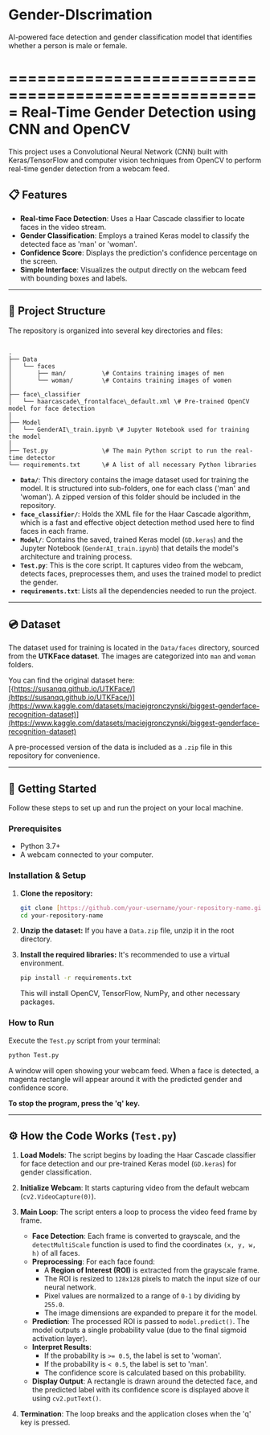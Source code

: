 # Gender-DIscrimation
AI-powered face detection and gender classification model that identifies whether a person is male or female.

=====================================================
  Real-Time Gender Detection using CNN and OpenCV
=====================================================

This project uses a Convolutional Neural Network (CNN) built with Keras/TensorFlow and computer vision techniques from OpenCV to perform real-time gender detection from a webcam feed.

## 📋 Features

-   **Real-time Face Detection**: Uses a Haar Cascade classifier to locate faces in the video stream.
-   **Gender Classification**: Employs a trained Keras model to classify the detected face as 'man' or 'woman'.
-   **Confidence Score**: Displays the prediction's confidence percentage on the screen.
-   **Simple Interface**: Visualizes the output directly on the webcam feed with bounding boxes and labels.

---

## 📂 Project Structure

The repository is organized into several key directories and files:

```

.
├── Data
│   └── faces
│       ├── man/          \# Contains training images of men
│       └── woman/        \# Contains training images of women
│
├── face\_classifier
│   └── haarcascade\_frontalface\_default.xml \# Pre-trained OpenCV model for face detection
│
├── Model
│   └── GenderAI\_train.ipynb \# Jupyter Notebook used for training the model
│
├── Test.py               \# The main Python script to run the real-time detector
└── requirements.txt      \# A list of all necessary Python libraries

````

-   **`Data/`**: This directory contains the image dataset used for training the model. It is structured into sub-folders, one for each class ('man' and 'woman'). A zipped version of this folder should be included in the repository.
-   **`face_classifier/`**: Holds the XML file for the Haar Cascade algorithm, which is a fast and effective object detection method used here to find faces in each frame.
-   **`Model/`**: Contains the saved, trained Keras model (`GD.keras`) and the Jupyter Notebook (`GenderAI_train.ipynb`) that details the model's architecture and training process.
-   **`Test.py`**: This is the core script. It captures video from the webcam, detects faces, preprocesses them, and uses the trained model to predict the gender.
-   **`requirements.txt`**: Lists all the dependencies needed to run the project.

---

## 💿 Dataset

The dataset used for training is located in the `Data/faces` directory, sourced from the **UTKFace dataset**. The images are categorized into `man` and `woman` folders.

You can find the original dataset here: [{https://susanqq.github.io/UTKFace/](https://susanqq.github.io/UTKFace/)](https://www.kaggle.com/datasets/maciejgronczynski/biggest-genderface-recognition-dataset)](https://www.kaggle.com/datasets/maciejgronczynski/biggest-genderface-recognition-dataset)

A pre-processed version of the data is included as a `.zip` file in this repository for convenience.

---

## 🚀 Getting Started

Follow these steps to set up and run the project on your local machine.

### Prerequisites

-   Python 3.7+
-   A webcam connected to your computer.

### Installation & Setup

1.  **Clone the repository:**
    ```bash
    git clone [https://github.com/your-username/your-repository-name.git](https://github.com/your-username/your-repository-name.git)
    cd your-repository-name
    ```

2.  **Unzip the dataset:**
    If you have a `Data.zip` file, unzip it in the root directory.

3.  **Install the required libraries:**
    It's recommended to use a virtual environment.
    ```bash
    pip install -r requirements.txt
    ```
    This will install OpenCV, TensorFlow, NumPy, and other necessary packages.

### How to Run

Execute the `Test.py` script from your terminal:

```bash
python Test.py
````

A window will open showing your webcam feed. When a face is detected, a magenta rectangle will appear around it with the predicted gender and confidence score.

**To stop the program, press the 'q' key.**

-----

## ⚙️ How the Code Works (`Test.py`)

1.  **Load Models**: The script begins by loading the Haar Cascade classifier for face detection and our pre-trained Keras model (`GD.keras`) for gender classification.

2.  **Initialize Webcam**: It starts capturing video from the default webcam (`cv2.VideoCapture(0)`).

3.  **Main Loop**: The script enters a loop to process the video feed frame by frame.

      - **Face Detection**: Each frame is converted to grayscale, and the `detectMultiScale` function is used to find the coordinates `(x, y, w, h)` of all faces.
      - **Preprocessing**: For each face found:
          - A **Region of Interest (ROI)** is extracted from the grayscale frame.
          - The ROI is resized to `128x128` pixels to match the input size of our neural network.
          - Pixel values are normalized to a range of `0-1` by dividing by `255.0`.
          - The image dimensions are expanded to prepare it for the model.
      - **Prediction**: The processed ROI is passed to `model.predict()`. The model outputs a single probability value (due to the final sigmoid activation layer).
      - **Interpret Results**:
          - If the probability is `>= 0.5`, the label is set to 'woman'.
          - If the probability is `< 0.5`, the label is set to 'man'.
          - The confidence score is calculated based on this probability.
      - **Display Output**: A rectangle is drawn around the detected face, and the predicted label with its confidence score is displayed above it using `cv2.putText()`.

4.  **Termination**: The loop breaks and the application closes when the 'q' key is pressed.

